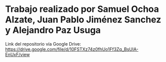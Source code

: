 # Trabajo realizado por Samuel Ochoa Alzate, Juan Pablo Jiménez Sanchez y Alejandro Paz Usuga
Link del repositorio vía Google Drive: https://drive.google.com/file/d/10FSTXz74z0fhUo1Ff3Zq_BsUlA-EnUxF/view

